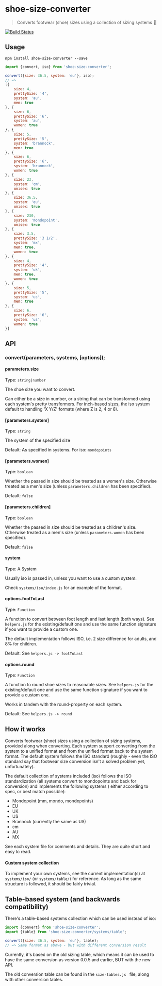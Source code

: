 # shoe-size-converter

> Converts footwear (shoe) sizes using a collection of sizing systems 👟

[![Build Status](https://travis-ci.com/alisonmonteiro/shoe-size-converter.svg?branch=master)](https://travis-ci.com/alisonmonteiro/shoe-size-converter)

## Usage
`npm install shoe-size-converter --save`

```javascript
import {convert, iso} from 'shoe-size-converter';

convert({size: 36.5, system: 'eu'}, iso);
// =>
[{
	size: 4,
	prettySize: '4',
	system: 'au',
	men: true
}, {
	size: 6,
	prettySize: '6',
	system: 'au',
	women: true
}, {
	size: 5,
	prettySize: '5',
	system: 'brannock',
	men: true
}, {
	size: 6,
	prettySize: '6',
	system: 'brannock',
	women: true
}, {
	size: 23,
	system: 'cm',
	unisex: true
}, {
	size: 36.5,
	system: 'eu',
	unisex: true
}, {
	size: 230,
	system: 'mondopoint',
	unisex: true
}, {
	size: 3.5,
	prettySize: '3 1/2',
	system: 'mx',
	men: true,
	women: true
}, {
	size: 4,
	prettySize: '4',
	system: 'uk',
	men: true,
	women: true
}, {
	size: 5,
	prettySize: '5',
	system: 'us',
	men: true
}, {
	size: 6,
	prettySize: '6',
	system: 'us',
	women: true
}]
```

## API

### convert(parameters, systems, [options]);

#### parameters.size
Type: `string|number`

The shoe size you want to convert.

Can either be a size in number, or a string that can be transformed
using each system's pretty transformers. For inch-based sizes, the iso
system default to handling 'X Y/Z' formats (where Z is 2, 4 or 8).

#### [parameters.system]
Type: `string`

The system of the specified size

Default: As specified in systems. For iso: `mondopoints`

#### [parameters.women]
Type: `boolean`

Whether the passed in size should be treated as a women's size.
Otherwise treated as a men's size (unless `parameters.children` has
been specified).

Default: `false`

#### [parameters.children]
Type: `boolean`

Whether the passed in size should be treated as a children's size.
Otherwise treated as a men's size (unless `parameters.women` has
been specified).

Default: `false`

#### system
Type: A System

Usually iso is passed in, unless you want to use a custom system.

Check `systems/iso/index.js` for an example of the format.

#### options.footToLast
Type: `Function`

A function to convert between foot length and last length (both
ways). See `helpers.js` for the existing/default one and use the
same function signature if you want to provide a custom one.

The default implementation follows ISO, i.e. 2 size difference
for adults, and 8% for children.

Default: See `helpers.js -> footToLast`

#### options.round
Type: `Function`

A function to round shoe sizes to reasonable sizes. See
`helpers.js` for the existing/default one and use the same
function signature if you want to provide a custom one.

Works in tandem with the round-property on each system.

Default: See `helpers.js -> round`

## How it works

Converts footwear (shoe) sizes using a collection of sizing
systems, provided along when converting. Each system support
converting from the system to a unified format and from the
unified format back to the system format. The default system
follows the ISO standard (roughly - even the ISO standard say
that footwear size conversion isn't a solved problem yet,
unfortunately).

The default collection of systems included (iso) follows the
ISO standardization (all systems convert to mondopoints and
back for conversion) and implements the following systems (
either according to spec, or best match possible):

- Mondopoint (mm, mondo, mondopoints)
- EU
- UK
- US
- Brannock (currently the same as US)
- cm
- AU
- MX

See each system file for comments and details. They are
quite short and easy to read.

#### Custom system collection
To implement your own systems, see the current
implementation(s) at `systems/iso/` (or `systems/table/`)
for reference. As long as the same structure is followed,
it should be fairly trivial.

## Table-based system (and backwards compatibility)
There's a table-based systems collection which can be used instead
of iso:

```javascript
import {convert} from 'shoe-size-converter';
import {table} from 'shoe-size-converter/systems/table';

convert({size: 36.5, system: 'eu'}, table);
// => Same format as above - but with different conversion result
```

Currently, it's based on the old sizing table, which means it can
be used to have the same conversion as version 0.0.5 and earlier,
BUT with the new API.

The old conversion table can be found in the `size-tables.js
` file, along with other conversion tables.
